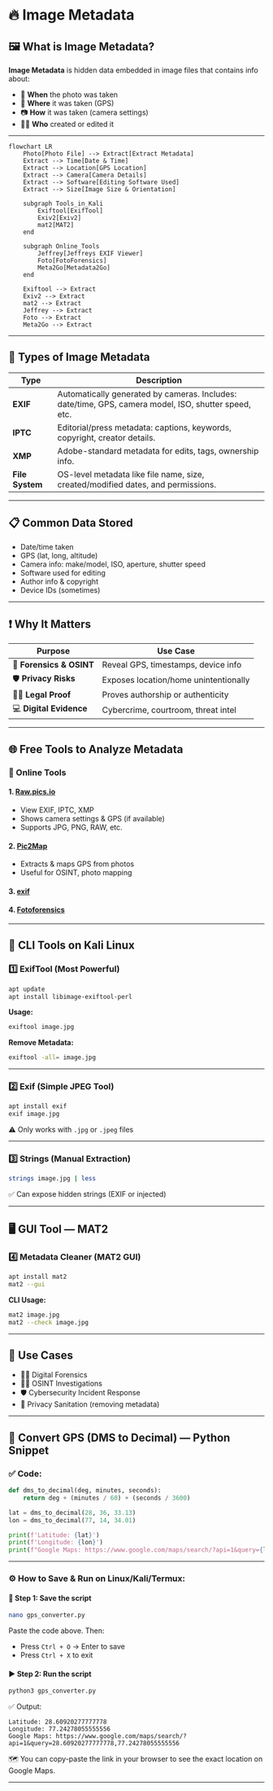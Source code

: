 

# 🔥 Image Metadata 

## 🖼️ What is Image Metadata?

**Image Metadata** is hidden data embedded in image files that contains info about:

* 📆 **When** the photo was taken
* 📍 **Where** it was taken (GPS)
* 📷 **How** it was taken (camera settings)
* 🧑‍💻 **Who** created or edited it

---

```mermaid
flowchart LR
    Photo[Photo File] --> Extract[Extract Metadata]
    Extract --> Time[Date & Time]
    Extract --> Location[GPS Location]
    Extract --> Camera[Camera Details]
    Extract --> Software[Editing Software Used]
    Extract --> Size[Image Size & Orientation]

    subgraph Tools_in_Kali
        Exiftool[ExifTool]
        Exiv2[Exiv2]
        mat2[MAT2]
    end

    subgraph Online_Tools
        Jeffrey[Jeffreys EXIF Viewer]
        Foto[FotoForensics]
        Meta2Go[Metadata2Go]
    end

    Exiftool --> Extract
    Exiv2 --> Extract
    mat2 --> Extract
    Jeffrey --> Extract
    Foto --> Extract
    Meta2Go --> Extract
```
---

## 📂 Types of Image Metadata

| Type            | Description                                                                                          |
| --------------- | ---------------------------------------------------------------------------------------------------- |
| **EXIF**        | Automatically generated by cameras. Includes: date/time, GPS, camera model, ISO, shutter speed, etc. |
| **IPTC**        | Editorial/press metadata: captions, keywords, copyright, creator details.                            |
| **XMP**         | Adobe-standard metadata for edits, tags, ownership info.                                             |
| **File System** | OS-level metadata like file name, size, created/modified dates, and permissions.                     |

---

## 📋 Common Data Stored

* Date/time taken
* GPS (lat, long, altitude)
* Camera info: make/model, ISO, aperture, shutter speed
* Software used for editing
* Author info & copyright
* Device IDs (sometimes)

---

## ❗ Why It Matters

| Purpose                  | Use Case                              |
| ------------------------ | ------------------------------------- |
| 🔎 **Forensics & OSINT** | Reveal GPS, timestamps, device info   |
| 🛡️ **Privacy Risks**    | Exposes location/home unintentionally |
| 👨‍⚖️ **Legal Proof**    | Proves authorship or authenticity     |
| 💻 **Digital Evidence**  | Cybercrime, courtroom, threat intel   |

---

## 🌐 Free Tools to Analyze Metadata

### 🔗 Online Tools

#### 1. [Raw.pics.io](https://raw.pics.io/photo-metadata-viewer/)

* View EXIF, IPTC, XMP
* Shows camera settings & GPS (if available)
* Supports JPG, PNG, RAW, etc.

#### 2. [Pic2Map](https://www.pic2map.com)

* Extracts & maps GPS from photos
* Useful for OSINT, photo mapping

#### 3. [exif](https://exif.tools/)
#### 4. [Fotoforensics](https://fotoforensics.com)
---

## 🧰 CLI Tools on Kali Linux

### 1️⃣ ExifTool (Most Powerful)

```bash
apt update
apt install libimage-exiftool-perl
```

**Usage:**

```bash
exiftool image.jpg
```

**Remove Metadata:**

```bash
exiftool -all= image.jpg
```

---

### 2️⃣ Exif (Simple JPEG Tool)

```bash
apt install exif
exif image.jpg
```

⚠️ Only works with `.jpg` or `.jpeg` files

---

### 3️⃣ Strings (Manual Extraction)

```bash
strings image.jpg | less
```

✅ Can expose hidden strings (EXIF or injected)

---

## 🖥️ GUI Tool — MAT2

### 4️⃣ Metadata Cleaner (MAT2 GUI)

```bash
apt install mat2
mat2 --gui
```

**CLI Usage:**

```bash
mat2 image.jpg
mat2 --check image.jpg
```

---

## 🧠 Use Cases

* 👮‍♂️ Digital Forensics
* 🕵️‍♀️ OSINT Investigations
* 🛡️ Cybersecurity Incident Response
* 🧼 Privacy Sanitation (removing metadata)

---

## 📐 Convert GPS (DMS to Decimal) — Python Snippet

### ✅ Code:

```python
def dms_to_decimal(deg, minutes, seconds):
    return deg + (minutes / 60) + (seconds / 3600)

lat = dms_to_decimal(28, 36, 33.13)
lon = dms_to_decimal(77, 14, 34.01)

print(f'Latitude: {lat}')
print(f'Longitude: {lon}')
print(f"Google Maps: https://www.google.com/maps/search/?api=1&query={lat},{lon}")
```

---

### ⚙️ How to Save & Run on Linux/Kali/Termux:

#### 📄 Step 1: Save the script

```bash
nano gps_converter.py
```

Paste the code above. Then:

* Press `Ctrl + O` → Enter to save
* Press `Ctrl + X` to exit

#### ▶️ Step 2: Run the script

```bash
python3 gps_converter.py
```

✅ Output:

```
Latitude: 28.60920277777778
Longitude: 77.24278055555556
Google Maps: https://www.google.com/maps/search/?api=1&query=28.60920277777778,77.24278055555556
```

🗺️ You can copy-paste the link in your browser to see the exact location on Google Maps.

---

